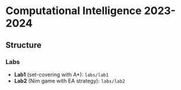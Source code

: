 # Computational Intelligence 2023-2024

## Structure
### Labs
- **Lab1** (set-covering with A*): `labs/lab1`
- **Lab2** (Nim game with EA strategy): `labs/lab2`
